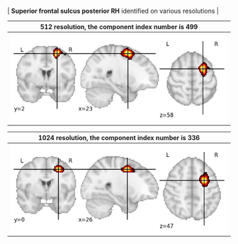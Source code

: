 


| **Superior frontal sulcus posterior RH** identified on various resolutions |

| 512 resolution, the component index number is 499|  
|:---:|  
| ![Component 512](../512/final/499.jpg "From component 512: Superior frontal sulcus posterior RH") |

| 1024 resolution, the component index number is 336|  
|:---:|  
| ![Component 1024](../1024/final/336.jpg "From component 1024: Superior frontal sulcus posterior RH") |